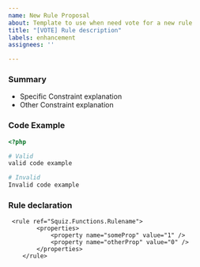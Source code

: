 ```yaml
---
name: New Rule Proposal
about: Template to use when need vote for a new rule
title: "[VOTE] Rule description"
labels: enhancement
assignees: ''

---
```


### Summary

- Specific Constraint explanation 
- Other Constraint explanation

### Code Example

```php
<?php

# Valid
valid code example

# Invalid
Invalid code example
```

### Rule declaration

```
 <rule ref="Squiz.Functions.Rulename">
        <properties>
            <property name="someProp" value="1" />
            <property name="otherProp" value="0" />
        </properties>
    </rule>
```
